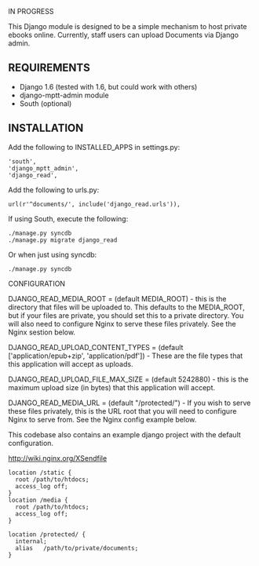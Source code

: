 IN PROGRESS


This Django module is designed to be a simple mechanism to host private ebooks online.
Currently, staff users can upload Documents via Django admin. 


## REQUIREMENTS
 - Django 1.6 (tested with 1.6, but could work with others)
 - django-mptt-admin module
 - South (optional)

## INSTALLATION

Add the following to INSTALLED_APPS in settings.py:

    'south',
    'django_mptt_admin',
    'django_read',

Add the following to urls.py:

    url(r'^documents/', include('django_read.urls')),

If using South, execute the following:
    
    ./manage.py syncdb 
    ./manage.py migrate django_read

Or when just using syncdb:

    ./manage.py syncdb 



CONFIGURATION


DJANGO_READ_MEDIA_ROOT = (default MEDIA_ROOT) - this is the directory that files will be 
  uploaded to.  This defaults to the MEDIA_ROOT, but if your files are private, 
  you should set this to a private directory.  You will also need to configure Nginx
  to serve these files privately.  See the Nginx sestion below. 

DJANGO_READ_UPLOAD_CONTENT_TYPES = (default ['application/epub+zip', 'application/pdf']) -
  These are the file types that this application will accept as uploads. 

DJANGO_READ_UPLOAD_FILE_MAX_SIZE = (default 5242880) - this is the maximum upload size
  (in bytes) that this application will accept. 

DJANGO_READ_MEDIA_URL = (default "/protected/") - If you wish to serve these files
  privately, this is the URL root that you will need to configure Nginx to serve from.
  See the Nginx config example below.


This codebase also contains an example django project with the default configuration.



http://wiki.nginx.org/XSendfile

    location /static {
      root /path/to/htdocs;
      access_log off;
    }
    location /media {
      root /path/to/htdocs;
      access_log off;
    }

    location /protected/ {
      internal;
      alias   /path/to/private/documents;
    }